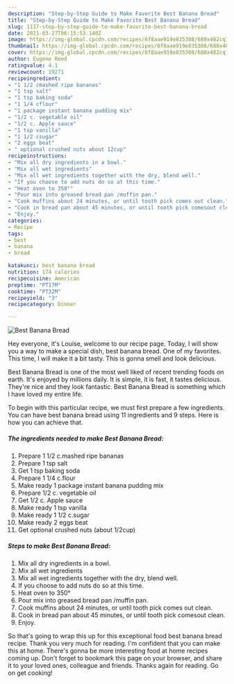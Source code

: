 ```yaml
---
description: "Step-by-Step Guide to Make Favorite Best Banana Bread"
title: "Step-by-Step Guide to Make Favorite Best Banana Bread"
slug: 1137-step-by-step-guide-to-make-favorite-best-banana-bread
date: 2021-03-27T06:15:53.140Z
image: https://img-global.cpcdn.com/recipes/6f8aae919e835308/680x482cq70/best-banana-bread-recipe-main-photo.jpg
thumbnail: https://img-global.cpcdn.com/recipes/6f8aae919e835308/680x482cq70/best-banana-bread-recipe-main-photo.jpg
cover: https://img-global.cpcdn.com/recipes/6f8aae919e835308/680x482cq70/best-banana-bread-recipe-main-photo.jpg
author: Eugene Reed
ratingvalue: 4.1
reviewcount: 19271
recipeingredient:
- "1 1/2 cmashed ripe bananas"
- "1 tsp salt"
- "1 tsp baking soda"
- "1 1/4 cflour"
- "1 package instant banana pudding mix"
- "1/2 c. vegetable oil"
- "1/2 c. Apple sauce"
- "1 tsp vanilla"
- "1 1/2 csugar"
- "2 eggs beat"
- " optional crushed nuts about 12cup"
recipeinstructions:
- "Mix all dry ingredients in a bowl."
- "Mix all wet ingredients"
- "Mix all wet ingredients together with the dry, blend well."
- "If you choose to add nuts do so at this time."
- "Heat oven to 350°"
- "Pour mix into greased bread pan /muffin pan."
- "Cook muffins about 24 minutes, or until tooth pick comes​ out clean."
- "Cook in bread pan about 45 minutes, or until tooth pick comes​out clean."
- "Enjoy."
categories:
- Recipe
tags:
- best
- banana
- bread

katakunci: best banana bread 
nutrition: 174 calories
recipecuisine: American
preptime: "PT17M"
cooktime: "PT32M"
recipeyield: "3"
recipecategory: Dinner

---
```



![Best Banana Bread](https://img-global.cpcdn.com/recipes/6f8aae919e835308/680x482cq70/best-banana-bread-recipe-main-photo.jpg)

Hey everyone, it's Louise, welcome to our recipe page. Today, I will show you a way to make a special dish, best banana bread. One of my favorites. This time, I will make it a bit tasty. This is gonna smell and look delicious.



Best Banana Bread is one of the most well liked of recent trending foods on earth. It's enjoyed by millions daily. It is simple, it is fast, it tastes delicious. They're nice and they look fantastic. Best Banana Bread is something which I have loved my entire life.


To begin with this particular recipe, we must first prepare a few ingredients. You can have best banana bread using 11 ingredients and 9 steps. Here is how you can achieve that.

<!--inarticleads1-->

##### The ingredients needed to make Best Banana Bread:

1. Prepare 1 1/2 c.mashed ripe bananas
1. Prepare 1 tsp salt
1. Get 1 tsp baking soda
1. Prepare 1 1/4 c.flour
1. Make ready 1 package instant banana pudding mix
1. Prepare 1/2 c. vegetable oil
1. Get 1/2 c. Apple sauce
1. Make ready 1 tsp vanilla
1. Make ready 1 1/2 c.sugar
1. Make ready 2 eggs beat
1. Get  optional crushed nuts (about 1/2cup)




<!--inarticleads2-->

##### Steps to make Best Banana Bread:

1. Mix all dry ingredients in a bowl.
1. Mix all wet ingredients
1. Mix all wet ingredients together with the dry, blend well.
1. If you choose to add nuts do so at this time.
1. Heat oven to 350°
1. Pour mix into greased bread pan /muffin pan.
1. Cook muffins about 24 minutes, or until tooth pick comes​ out clean.
1. Cook in bread pan about 45 minutes, or until tooth pick comes​out clean.
1. Enjoy.




So that's going to wrap this up for this exceptional food best banana bread recipe. Thank you very much for reading. I'm confident that you can make this at home. There's gonna be more interesting food at home recipes coming up. Don't forget to bookmark this page on your browser, and share it to your loved ones, colleague and friends. Thanks again for reading. Go on get cooking!

